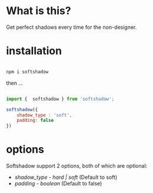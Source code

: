 #  What is this?

Get perfect shadows every time for the non-designer.

# installation

```javascript

npm i softshadow

```
then ...

```javascript

import {  softshadow } from 'softshadow';

softshadow({
    shadow_type : 'soft',
    padding: false
})
```
# options
Softshadow support 2 options, both of which are optional:
* *shadow_type* - _hard | soft_ (Default to soft)
* *padding* - _boolean_ (Default to false)